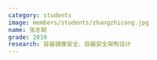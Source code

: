 ```yaml
---
category: students
image: members/students/zhangzhicong.jpg
name: 张志聪
grade: 2019
research: 容器镜像安全、容器安全架构设计
---
```

